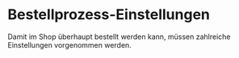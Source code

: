 # Bestellprozess-Einstellungen

Damit im Shop überhaupt bestellt werden kann, müssen zahlreiche Einstellungen vorgenommen werden.

